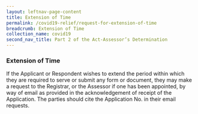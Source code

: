```yaml
---
layout: leftnav-page-content
title: Extension of Time
permalink: /covid19-relief/request-for-extension-of-time
breadcrumb: Extension of Time
collection_name: covid19
second_nav_title: Part 2 of the Act-Assessor’s Determination
---
```

### Extension of Time ###

If the Applicant or Respondent wishes to extend the period within which they are required to serve or submit any form or document, they may make a request to the Registrar, or the Assessor if one has been appointed, by way of email as provided in the acknowledgement of receipt of the Application. The parties should cite the Application No. in their email requests.
